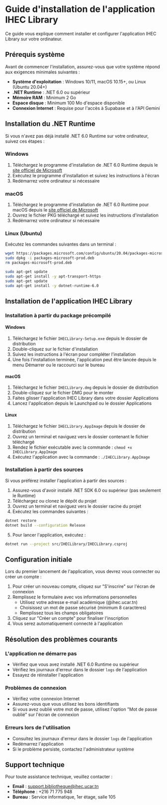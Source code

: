 # Guide d'installation de l'application IHEC Library

Ce guide vous explique comment installer et configurer l'application IHEC Library sur votre ordinateur.

## Prérequis système

Avant de commencer l'installation, assurez-vous que votre système répond aux exigences minimales suivantes :

- **Système d'exploitation** : Windows 10/11, macOS 10.15+, ou Linux (Ubuntu 20.04+)
- **.NET Runtime** : .NET 6.0 ou supérieur
- **Mémoire RAM** : Minimum 2 Go
- **Espace disque** : Minimum 100 Mo d'espace disponible
- **Connexion Internet** : Requise pour l'accès à Supabase et à l'API Gemini

## Installation du .NET Runtime

Si vous n'avez pas déjà installé .NET 6.0 Runtime sur votre ordinateur, suivez ces étapes :

### Windows

1. Téléchargez le programme d'installation de .NET 6.0 Runtime depuis le [site officiel de Microsoft](https://dotnet.microsoft.com/download/dotnet/6.0)
2. Exécutez le programme d'installation et suivez les instructions à l'écran
3. Redémarrez votre ordinateur si nécessaire

### macOS

1. Téléchargez le programme d'installation de .NET 6.0 Runtime pour macOS depuis le [site officiel de Microsoft](https://dotnet.microsoft.com/download/dotnet/6.0)
2. Ouvrez le fichier PKG téléchargé et suivez les instructions d'installation
3. Redémarrez votre ordinateur si nécessaire

### Linux (Ubuntu)

Exécutez les commandes suivantes dans un terminal :

```bash
wget https://packages.microsoft.com/config/ubuntu/20.04/packages-microsoft-prod.deb -O packages-microsoft-prod.deb
sudo dpkg -i packages-microsoft-prod.deb
rm packages-microsoft-prod.deb

sudo apt-get update
sudo apt-get install -y apt-transport-https
sudo apt-get update
sudo apt-get install -y dotnet-runtime-6.0
```

## Installation de l'application IHEC Library

### Installation à partir du package précompilé

#### Windows

1. Téléchargez le fichier `IHECLibrary-Setup.exe` depuis le dossier de distribution
2. Double-cliquez sur le fichier d'installation
3. Suivez les instructions à l'écran pour compléter l'installation
4. Une fois l'installation terminée, l'application peut être lancée depuis le menu Démarrer ou le raccourci sur le bureau

#### macOS

1. Téléchargez le fichier `IHECLibrary.dmg` depuis le dossier de distribution
2. Double-cliquez sur le fichier DMG pour le monter
3. Faites glisser l'application IHEC Library dans votre dossier Applications
4. Lancez l'application depuis le Launchpad ou le dossier Applications

#### Linux

1. Téléchargez le fichier `IHECLibrary.AppImage` depuis le dossier de distribution
2. Ouvrez un terminal et naviguez vers le dossier contenant le fichier téléchargé
3. Rendez le fichier exécutable avec la commande : `chmod +x IHECLibrary.AppImage`
4. Exécutez l'application avec la commande : `./IHECLibrary.AppImage`

### Installation à partir des sources

Si vous préférez installer l'application à partir des sources :

1. Assurez-vous d'avoir installé .NET SDK 6.0 ou supérieur (pas seulement le Runtime)
2. Téléchargez ou clonez le dépôt du projet
3. Ouvrez un terminal et naviguez vers le dossier racine du projet
4. Exécutez les commandes suivantes :

```bash
dotnet restore
dotnet build --configuration Release
```

5. Pour lancer l'application, exécutez :

```bash
dotnet run --project src/IHECLibrary/IHECLibrary.csproj
```

## Configuration initiale

Lors du premier lancement de l'application, vous devrez vous connecter ou créer un compte :

1. Pour créer un nouveau compte, cliquez sur "S'inscrire" sur l'écran de connexion
2. Remplissez le formulaire avec vos informations personnelles
   - Utilisez votre adresse e-mail académique (@ihec.ucar.tn)
   - Choisissez un mot de passe sécurisé (minimum 8 caractères)
   - Remplissez tous les champs obligatoires
3. Cliquez sur "Créer un compte" pour finaliser l'inscription
4. Vous serez automatiquement connecté à l'application

## Résolution des problèmes courants

### L'application ne démarre pas

- Vérifiez que vous avez installé .NET 6.0 Runtime ou supérieur
- Vérifiez les journaux d'erreur dans le dossier `logs` de l'application
- Essayez de réinstaller l'application

### Problèmes de connexion

- Vérifiez votre connexion Internet
- Assurez-vous que vous utilisez les bons identifiants
- Si vous avez oublié votre mot de passe, utilisez l'option "Mot de passe oublié" sur l'écran de connexion

### Erreurs lors de l'utilisation

- Consultez les journaux d'erreur dans le dossier `logs` de l'application
- Redémarrez l'application
- Si le problème persiste, contactez l'administrateur système

## Support technique

Pour toute assistance technique, veuillez contacter :

- **Email** : support.bibliotheque@ihec.ucar.tn
- **Téléphone** : +216 71 775 948
- **Bureau** : Service informatique, 1er étage, salle 105
